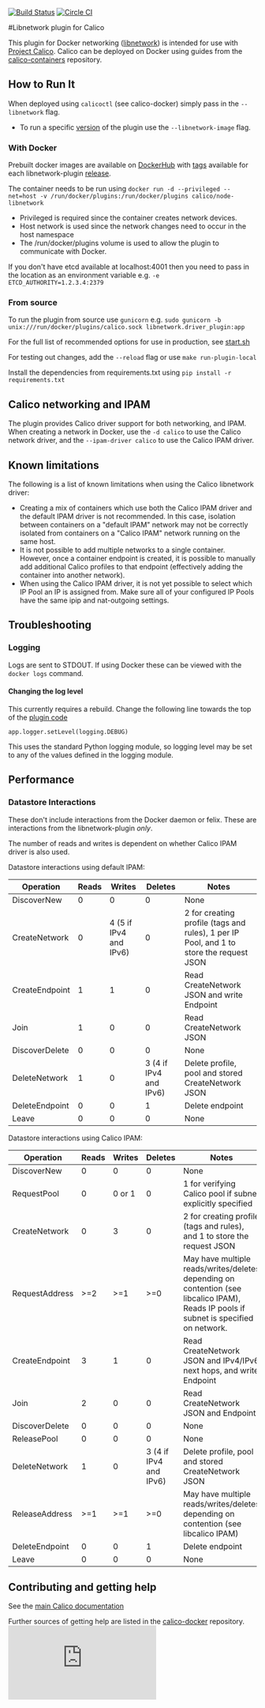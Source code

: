 [![Build Status](https://semaphoreci.com/api/v1/projects/d51a0276-7939-409e-80ac-aa5df9421fef/510521/badge.svg)](https://semaphoreci.com/calico/libnetwork-plugin)
[![Circle CI](https://circleci.com/gh/projectcalico/libnetwork-plugin/tree/master.svg?style=svg)](https://circleci.com/gh/projectcalico/libnetwork-plugin/tree/master)

#Libnetwork plugin for Calico

This plugin for Docker networking ([libnetwork](https://github.com/docker/libnetwork)) is intended for use with [Project Calico](http://www.projectcalico.org).
Calico can be deployed on Docker using guides from the [calico-containers](https://github.com/projectcalico/calico-containers) repository.

## How to Run It
When deployed using `calicoctl` (see calico-docker) simply pass in the `--libnetwork` flag.
* To run a specific [version](https://github.com/projectcalico/libnetwork-plugin/releases) of the plugin use the `--libnetwork-image` flag.

### With Docker
Prebuilt docker images are available on [DockerHub](https://hub.docker.com/r/calico/node-libnetwork/) with [tags](https://hub.docker.com/r/calico/node-libnetwork/tags/) available for each libnetwork-plugin [release](https://github.com/projectcalico/libnetwork-plugin/releases).

The container needs to be run using 
`docker run -d --privileged --net=host -v /run/docker/plugins:/run/docker/plugins calico/node-libnetwork`
 
* Privileged is required since the container creates network devices.
* Host network is used since the network changes need to occur in the host namespace
* The /run/docker/plugins volume is used to allow the plugin to communicate with Docker.

If you don't have etcd available at localhost:4001 then you need to pass in the location as an environment variable e.g. `-e ETCD_AUTHORITY=1.2.3.4:2379`

### From source
To run the plugin from source use `gunicorn` e.g.
`sudo gunicorn -b unix:///run/docker/plugins/calico.sock libnetwork.driver_plugin:app`

For the full list of recommended options for use in production, see [start.sh](start.sh)
 
For testing out changes, add the `--reload` flag or use `make run-plugin-local` 

Install the dependencies from requirements.txt using `pip install -r requirements.txt`

## Calico networking and IPAM
The plugin provides Calico driver support for both networking, and IPAM.  When 
creating a network in Docker, use the `-d calico` to use the Calico network 
driver, and the `--ipam-driver calico` to use the Calico IPAM driver.

## Known limitations
The following is a list of known limitations when using the Calico libnetwork
driver:
-  Creating a mix of containers which use both the Calico IPAM driver and the
   default IPAM driver is not recommended.  In this case, isolation between
   containers on a "default IPAM" network may not be correctly isolated from
   containers on a "Calico IPAM" network running on the same host.
-  It is not possible to add multiple networks to a single container.  However,
   once a container endpoint is created, it is possible to manually add 
   additional Calico profiles to that endpoint (effectively adding the 
   container into another network).
-  When using the Calico IPAM driver, it is not yet possible to select which
   IP Pool an IP is assigned from.  Make sure all of your configured IP Pools
   have the same ipip and nat-outgoing settings.

## Troubleshooting

### Logging
Logs are sent to STDOUT. If using Docker these can be viewed with the 
`docker logs` command.

#### Changing the log level
This currently requires a rebuild. Change the following line towards the top of
the [plugin code](https://github.com/projectcalico/libnetwork-plugin/blob/master/libnetwork/driver_plugin.py)

    app.logger.setLevel(logging.DEBUG)
    
This uses the standard Python logging module, so logging level may be set to
any of the values defined in the logging module.

## Performance
### Datastore Interactions
These don't include interactions from the Docker daemon or felix. These are interactions from the libnetwork-plugin _only_.

The number of reads and writes is dependent on whether Calico IPAM driver is also used.

Datastore interactions using default IPAM:

Operation      | Reads | Writes| Deletes| Notes
---------------|-------|-------|--------|------
DiscoverNew    | 0     | 0     | 0      | None
CreateNetwork  | 0     | 4 (5 if IPv4 and IPv6) | 0      | 2 for creating profile (tags and rules), 1 per IP Pool, and 1 to store the request JSON
CreateEndpoint | 1     | 1     | 0      | Read CreateNetwork JSON and write Endpoint
Join           | 1     | 0     | 0      | Read CreateNetwork JSON
DiscoverDelete | 0     | 0     | 0      | None
DeleteNetwork  | 1     | 0     | 3 (4 if IPv4 and IPv6)     | Delete profile, pool and stored CreateNetwork JSON
DeleteEndpoint | 0     | 0     | 1      | Delete endpoint
Leave          | 0     | 0     | 0      | None


Datastore interactions using Calico IPAM:

Operation      | Reads | Writes| Deletes| Notes
---------------|-------|-------|--------|------
DiscoverNew    | 0     | 0     | 0      | None
RequestPool    | 0     | 0 or 1 | 0      | 1 for verifying Calico pool if subnet explicitly specified
CreateNetwork  | 0     | 3     | 0      | 2 for creating profile (tags and rules), and 1 to store the request JSON
RequestAddress | >=2   | >=1   | >=0    | May have multiple reads/writes/deletes depending on contention (see libcalico IPAM),  Reads IP pools if subnet is specified on network.
CreateEndpoint | 3     | 1     | 0      | Read CreateNetwork JSON and IPv4/IPv6 next hops, and write Endpoint
Join           | 2     | 0     | 0      | Read CreateNetwork JSON and Endpoint
DiscoverDelete | 0     | 0     | 0      | None
ReleasePool    | 0     | 0     | 0      | None
DeleteNetwork  | 1     | 0     | 3 (4 if IPv4 and IPv6)     | Delete profile, pool and stored CreateNetwork JSON
ReleaseAddress | >=1   | >=1   | >=0    | May have multiple reads/writes/deletes depending on contention (see libcalico IPAM)
DeleteEndpoint | 0     | 0     | 1      | Delete endpoint
Leave          | 0     | 0     | 0      | None


## Contributing and getting help
See the [main Calico documentation](http://docs.projectcalico.org/en/latest/involved.html)

Further sources of getting help are listed in the [calico-docker](https://github.com/projectcalico/calico-docker#calico-on-docker) repository.
[![Analytics](https://calico-ga-beacon.appspot.com/UA-52125893-3/libnetwork-plugin/README.md?pixel)](https://github.com/igrigorik/ga-beacon)
